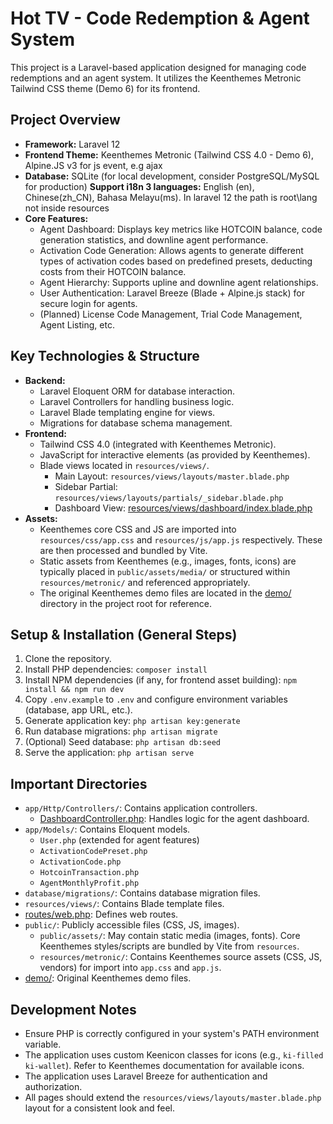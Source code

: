 # Hot TV - Code Redemption & Agent System

This project is a Laravel-based application designed for managing code redemptions and an agent system. It utilizes the Keenthemes Metronic Tailwind CSS theme (Demo 6) for its frontend.

## Project Overview

*   **Framework:** Laravel 12
*   **Frontend Theme:** Keenthemes Metronic (Tailwind CSS 4.0 - Demo 6), Alpine.JS v3 for js event, e.g ajax
*   **Database:** SQLite (for local development, consider PostgreSQL/MySQL for production)
    **Support i18n 3 languages:** English (en), Chinese(zh_CN), Bahasa Melayu(ms). In laravel 12 the path is root\lang not inside resources
*   **Core Features:**
    *   Agent Dashboard: Displays key metrics like HOTCOIN balance, code generation statistics, and downline agent performance.
    *   Activation Code Generation: Allows agents to generate different types of activation codes based on predefined presets, deducting costs from their HOTCOIN balance.
    *   Agent Hierarchy: Supports upline and downline agent relationships.
    *   User Authentication: Laravel Breeze (Blade + Alpine.js stack) for secure login for agents.
    *   (Planned) License Code Management, Trial Code Management, Agent Listing, etc.

## Key Technologies & Structure

*   **Backend:**
    *   Laravel Eloquent ORM for database interaction.
    *   Laravel Controllers for handling business logic.
    *   Laravel Blade templating engine for views.
    *   Migrations for database schema management.
*   **Frontend:**
    *   Tailwind CSS 4.0 (integrated with Keenthemes Metronic).
    *   JavaScript for interactive elements (as provided by Keenthemes).
    *   Blade views located in `resources/views/`.
        *   Main Layout: `resources/views/layouts/master.blade.php`
        *   Sidebar Partial: `resources/views/layouts/partials/_sidebar.blade.php`
        *   Dashboard View: [resources/views/dashboard/index.blade.php](cci:7://file:///c:/Users/Administrator/Documents/GitHub/hottvp/resources/views/dashboard/index.blade.php:0:0-0:0)
*   **Assets:**
    *   Keenthemes core CSS and JS are imported into `resources/css/app.css` and `resources/js/app.js` respectively. These are then processed and bundled by Vite.
    *   Static assets from Keenthemes (e.g., images, fonts, icons) are typically placed in `public/assets/media/` or structured within `resources/metronic/` and referenced appropriately.
    *   The original Keenthemes demo files are located in the [demo/](cci:7://file:///C:/Users/Administrator/Documents/GitHub/hottvp/demo:0:0-0:0) directory in the project root for reference.

## Setup & Installation (General Steps)

1.  Clone the repository.
2.  Install PHP dependencies: `composer install`
3.  Install NPM dependencies (if any, for frontend asset building): `npm install && npm run dev`
4.  Copy `.env.example` to `.env` and configure environment variables (database, app URL, etc.).
5.  Generate application key: `php artisan key:generate`
6.  Run database migrations: `php artisan migrate`
7.  (Optional) Seed database: `php artisan db:seed`
8.  Serve the application: `php artisan serve`

## Important Directories

*   `app/Http/Controllers/`: Contains application controllers.
    *   [DashboardController.php](cci:7://file:///c:/Users/Administrator/Documents/GitHub/hottvp/app/Http/Controllers/DashboardController.php:0:0-0:0): Handles logic for the agent dashboard.
*   `app/Models/`: Contains Eloquent models.
    *   `User.php` (extended for agent features)
    *   `ActivationCodePreset.php`
    *   `ActivationCode.php`
    *   `HotcoinTransaction.php`
    *   `AgentMonthlyProfit.php`
*   `database/migrations/`: Contains database migration files.
*   `resources/views/`: Contains Blade template files.
*   [routes/web.php](cci:7://file:///c:/Users/Administrator/Documents/GitHub/hottvp/routes/web.php:0:0-0:0): Defines web routes.
*   `public/`: Publicly accessible files (CSS, JS, images).
    *   `public/assets/`: May contain static media (images, fonts). Core Keenthemes styles/scripts are bundled by Vite from `resources`.
    *   `resources/metronic/`: Contains Keenthemes source assets (CSS, JS, vendors) for import into `app.css` and `app.js`.
*   [demo/](cci:7://file:///C:/Users/Administrator/Documents/GitHub/hottvp/demo:0:0-0:0): Original Keenthemes demo files.

## Development Notes

*   Ensure PHP is correctly configured in your system's PATH environment variable.
*   The application uses custom Keenicon classes for icons (e.g., `ki-filled ki-wallet`). Refer to Keenthemes documentation for available icons.
*   The application uses Laravel Breeze for authentication and authorization.
*   All pages should extend the `resources/views/layouts/master.blade.php` layout for a consistent look and feel.
